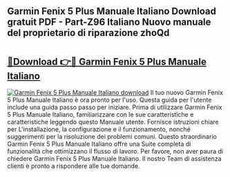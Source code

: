 ## Garmin Fenix 5 Plus Manuale Italiano Download gratuit PDF - Part-Z96 Italiano Nuovo manuale del proprietario di riparazione zhoQd

# <h2><a href="http://dfafwsr.blite.top/?on=Garmin+Fenix+5+Plus+Manuale+Italiano">🔗Download 👉🔴 Garmin Fenix 5 Plus Manuale Italiano</a></h2>

[![Garmin Fenix 5 Plus Manuale Italiano download](https://i.imgur.com/lujVjoI.png)](http://dfafwsr.blite.top/?on=Garmin+Fenix+5+Plus+Manuale+Italiano)
Il tuo nuovo Garmin Fenix 5 Plus Manuale Italiano è ora pronto per l'uso. Questa guida per l'utente include una guida passo passo per iniziare. Prima di utilizzare Garmin Fenix 5 Plus Manuale Italiano, familiarizzare con le sue caratteristiche e caratteristiche leggendo questo Manuale utente. Fornisce istruzioni chiare per L'installazione, la configurazione e il funzionamento, nonché suggerimenti per la risoluzione dei problemi comuni. Questo straordinario Garmin Fenix 5 Plus Manuale Italiano offre una Suite completa di funzionalità che ottimizzano il flusso di lavoro. Per favore, non aver paura di chiedere Garmin Fenix 5 Plus Manuale Italiano. Il nostro Team di assistenza clienti è pronto a rispondere alle tue domande.
